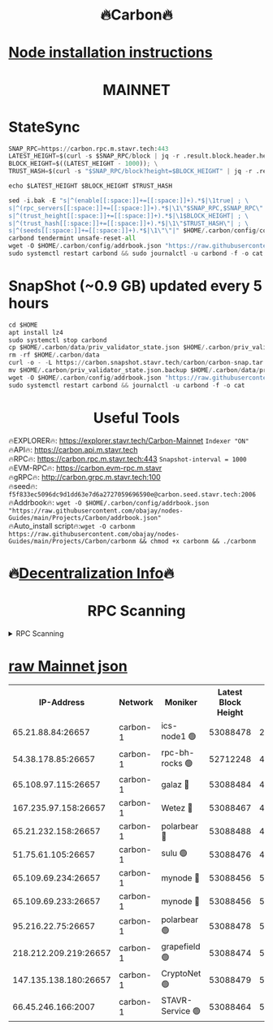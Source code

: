 <h1 align="center"> 🔥Carbon🔥</h1>

[Node installation instructions](https://github.com/obajay/nodes-Guides/tree/main/Projects/Carbon)
=
<h1 align="center"> MAINNET</h1>

# StateSync
```python
SNAP_RPC=https://carbon.rpc.m.stavr.tech:443
LATEST_HEIGHT=$(curl -s $SNAP_RPC/block | jq -r .result.block.header.height); \
BLOCK_HEIGHT=$((LATEST_HEIGHT - 1000)); \
TRUST_HASH=$(curl -s "$SNAP_RPC/block?height=$BLOCK_HEIGHT" | jq -r .result.block_id.hash)

echo $LATEST_HEIGHT $BLOCK_HEIGHT $TRUST_HASH

sed -i.bak -E "s|^(enable[[:space:]]+=[[:space:]]+).*$|\1true| ; \
s|^(rpc_servers[[:space:]]+=[[:space:]]+).*$|\1\"$SNAP_RPC,$SNAP_RPC\"| ; \
s|^(trust_height[[:space:]]+=[[:space:]]+).*$|\1$BLOCK_HEIGHT| ; \
s|^(trust_hash[[:space:]]+=[[:space:]]+).*$|\1\"$TRUST_HASH\"| ; \
s|^(seeds[[:space:]]+=[[:space:]]+).*$|\1\"\"|" $HOME/.carbon/config/config.toml
carbond tendermint unsafe-reset-all
wget -O $HOME/.carbon/config/addrbook.json "https://raw.githubusercontent.com/obajay/nodes-Guides/main/Projects/Carbon/addrbook.json"
sudo systemctl restart carbond && sudo journalctl -u carbond -f -o cat
```
# SnapShot (~0.9 GB) updated every 5 hours
```python
cd $HOME
apt install lz4
sudo systemctl stop carbond
cp $HOME/.carbon/data/priv_validator_state.json $HOME/.carbon/priv_validator_state.json.backup
rm -rf $HOME/.carbon/data
curl -o - -L https://carbon.snapshot.stavr.tech/carbon/carbon-snap.tar.lz4 | lz4 -c -d - | tar -x -C $HOME/.carbon --strip-components 2
mv $HOME/.carbon/priv_validator_state.json.backup $HOME/.carbon/data/priv_validator_state.json
wget -O $HOME/.carbon/config/addrbook.json "https://raw.githubusercontent.com/obajay/nodes-Guides/main/Projects/Carbon/addrbook.json"
sudo systemctl restart carbond && journalctl -u carbond -f -o cat
```

 <h1 align="center"> Useful Tools</h1>

🔥EXPLORER🔥:     https://explorer.stavr.tech/Carbon-Mainnet        `Indexer "ON"` \
🔥API🔥:          https://carbon.api.m.stavr.tech \
🔥RPC🔥:          https://carbon.rpc.m.stavr.tech:443              `Snapshot-interval = 1000` \
🔥EVM-RPC🔥:      https://carbon.evm-rpc.m.stavr \
🔥gRPC🔥:         http://carbon.grpc.m.stavr.tech:100 \
🔥seed🔥:      `f5f833ec5096dc9d1dd63e7d6a2727059696590e@carbon.seed.stavr.tech:2006` \
🔥Addrbook🔥:  `wget -O $HOME/.carbon/config/addrbook.json "https://raw.githubusercontent.com/obajay/nodes-Guides/main/Projects/Carbon/addrbook.json"` \
🔥Auto_install script🔥:`wget -O carbonm https://raw.githubusercontent.com/obajay/nodes-Guides/main/Projects/Carbon/carbonm && chmod +x carbonm && ./carbonm`

🔥[Decentralization Info](https://github.com/obajay/StateSync-snapshots/tree/main/Projects/Carbon/Decentralization)🔥
=
<h1 align="center"> RPC Scanning</h1>

<details>
<summary>RPC Scanning</summary>

<h2 align="center"> We scan nodes in real time every 4 hours. And we provide the final result of RPC endpoints.
We cannot influence the operation of these nodes in any way. </h2>


```python
If Voting Power is higher than 0 --> then the Node is a validator of the network and may be subject to attack and be a potential threat to the chain.
```
```python
We marked such validators with a red symbol
```

</details>

[raw Mainnet json](https://rpc-check.carbonm.stavr.tech/carbonm/rpc-carbonm-result.json)
=


<table><tr><th>IP-Address</th><th>Network</th><th>Moniker</th><th>Latest Block Height</th><th>Earliest Block Height</th><th>Catching Up</th><th>Tx Index</th><th>Voting Power</th><th>Scan Time</th></tr><tr><td>65.21.88.84:26657</td><td>carbon-1</td><td>ics-node1 🟢</td><td>53088478</td><td>21164241</td><td>False</td><td>off</td><td>0</td><td>2024-01-31T15:39:51.434730080UTC</td></tr><tr><td>54.38.178.85:26657</td><td>carbon-1</td><td>rpc-bh-rocks 🟢</td><td>52712248</td><td>45292001</td><td>False</td><td>on</td><td>0</td><td>2024-01-31T15:40:15.399692941UTC</td></tr><tr><td>65.108.97.115:26657</td><td>carbon-1</td><td>galaz 🔴</td><td>53088484</td><td>47374001</td><td>False</td><td>on</td><td>11236542224</td><td>2024-01-31T15:40:02.371389903UTC</td></tr><tr><td>167.235.97.158:26657</td><td>carbon-1</td><td>Wetez 🔴</td><td>53088467</td><td>48067570</td><td>False</td><td>on</td><td>1329639355</td><td>2024-01-31T15:39:26.349880287UTC</td></tr><tr><td>65.21.232.158:26657</td><td>carbon-1</td><td>polarbear 🔴</td><td>53088488</td><td>48126001</td><td>False</td><td>on</td><td>10871104276</td><td>2024-01-31T15:40:10.913068165UTC</td></tr><tr><td>51.75.61.105:26657</td><td>carbon-1</td><td>sulu 🟢</td><td>53088476</td><td>48742001</td><td>False</td><td>on</td><td>0</td><td>2024-01-31T15:39:42.563619864UTC</td></tr><tr><td>65.109.69.234:26657</td><td>carbon-1</td><td>mynode 🔴</td><td>53088456</td><td>50560001</td><td>False</td><td>off</td><td>12849634811</td><td>2024-01-31T15:39:05.632202682UTC</td></tr><tr><td>65.109.69.233:26657</td><td>carbon-1</td><td>mynode 🔴</td><td>53088456</td><td>50610001</td><td>False</td><td>off</td><td>8704046928</td><td>2024-01-31T15:39:05.302088292UTC</td></tr><tr><td>95.216.22.75:26657</td><td>carbon-1</td><td>polarbear 🟢</td><td>53088478</td><td>52338001</td><td>False</td><td>on</td><td>0</td><td>2024-01-31T15:39:49.027552960UTC</td></tr><tr><td>218.212.209.219:26657</td><td>carbon-1</td><td>grapefield 🟢</td><td>53088474</td><td>52371001</td><td>False</td><td>on</td><td>0</td><td>2024-01-31T15:39:40.090758931UTC</td></tr><tr><td>147.135.138.180:26657</td><td>carbon-1</td><td>CryptoNet 🟢</td><td>53088479</td><td>52934001</td><td>False</td><td>on</td><td>0</td><td>2024-01-31T15:39:53.825506938UTC</td></tr><tr><td>66.45.246.166:2007</td><td>carbon-1</td><td>STAVR-Service 🟢</td><td>53088464</td><td>53083001</td><td>False</td><td>on</td><td>0</td><td>2024-01-31T15:39:39.182957177UTC</td></tr></table>